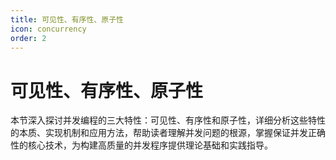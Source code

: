 ```yaml
---
title: 可见性、有序性、原子性
icon: concurrency
order: 2
---
```


# 可见性、有序性、原子性

本节深入探讨并发编程的三大特性：可见性、有序性和原子性，详细分析这些特性的本质、实现机制和应用方法，帮助读者理解并发问题的根源，掌握保证并发正确性的核心技术，为构建高质量的并发程序提供理论基础和实践指导。
